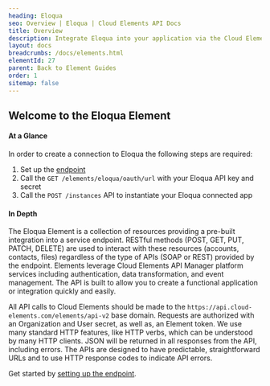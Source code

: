```yaml
---
heading: Eloqua
seo: Overview | Eloqua | Cloud Elements API Docs
title: Overview
description: Integrate Eloqua into your application via the Cloud Elements APIs.
layout: docs
breadcrumbs: /docs/elements.html
elementId: 27
parent: Back to Element Guides
order: 1
sitemap: false
---
```


## Welcome to the Eloqua Element


#### At a Glance

In order to create a connection to Eloqua the following steps are required:

1. Set up the [endpoint](eloqua-endpoint-setup.html)
2. Call the `GET /elements/eloqua/oauth/url` with your Eloqua API key and secret
3. Call the `POST /instances` API to instantiate your Eloqua connected app

#### In Depth

The Eloqua Element is a collection of resources providing a pre-built integration into a service endpoint. RESTful methods (POST, GET, PUT, PATCH, DELETE) are used to interact with these resources (accounts, contacts, files) regardless of the type of APIs (SOAP or REST) provided by the endpoint. Elements leverage Cloud Elements API Manager platform services including authentication, data transformation, and event management.  The API is built to allow you to create a functional application or integration quickly and easily.

All API calls to Cloud Elements should be made to the `https://api.cloud-elements.com/elements/api-v2` base domain. Requests are authorized with an Organization and User secret, as well as, an Element token.  We use many standard HTTP features, like HTTP verbs, which can be understood by many HTTP clients. JSON will be returned in all responses from the API, including errors. The APIs are designed to have predictable, straightforward URLs and to use HTTP response codes to indicate API errors.

Get started by [setting up the endpoint](eloqua-endpoint-setup.html).
